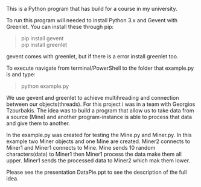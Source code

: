 This is a Python program that has build for a course in my university.

To run this program will needed to install Python 3.x and Gevent with Greenlet.
You can install these through pip:

> pip install gevent  
> pip install greenlet    

gevent comes with greenlet, but if there is a error install greenlet too.

To execute navigate from terminal/PowerShell to the folder that example.py is and type:

> python example.py


We use gevent and greenlet to achieve multihreading and connection between our objects(threads). 
For this project i was in a team with Georgios Tzourbakis.
The idea was to build a program that allow us to take data from a source (Mine) and another program-instance 
is able to process that data and give them to another.

In the example.py was created for testing the Mine.py and Miner.py. In this example two Miner objects and one Mine 
are created. Miner2 connects to Miner1 and Miner1 connects to Mine. Mine sends 10 random characters(data) to Miner1
then Miner1 process the data make them all upper. Miner1 sends the processed data to Miner2 which mak them lower.

Please see the presentation DataPie.ppt to see the description of the full idea.


